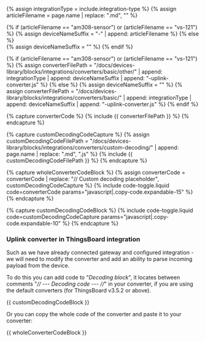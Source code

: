 {% assign integrationType = include.integration-type %}
{% assign articleFilename = page.name |  replace: ".md", "" %}

{% if (articleFilename == "am308-sensor") or (articleFilename == "vs-121") %}
{% assign deviceNameSuffix =  "-" | append: articleFilename %}
{% else %}  
{% assign deviceNameSuffix = "" %}
{% endif %}

{% if (articleFilename == "am308-sensor") or (articleFilename == "vs-121") %}
{% assign converterFilePath = "/docs/devices-library/blocks/integrations/converters/basic/other/" | append: integrationType | append: deviceNameSuffix | append: "-uplink-converter.js" %}
{% else %}
{% assign deviceNameSuffix = "" %}
{% assign converterFilePath = "/docs/devices-library/blocks/integrations/converters/basic/" | append: integrationType | append: deviceNameSuffix | append: "-uplink-converter.js" %}
{% endif %}

{% capture converterCode %}
{% include {{ converterFilePath }} %}
{% endcapture %}

{% capture customDecodingCodeCapture %}
{% assign customDecodingCodeFilePath = "/docs/devices-library/blocks/integrations/converters/custom-decoding/" | append: page.name | replace: ".md", ".js" %}
{% include {{ customDecodingCodeFilePath }} %}
{% endcapture %}

{% capture wholeConverterCodeBlock %}
{% assign converterCode = converterCode | replace: "// Custom decoding placeholder", customDecodingCodeCapture %}
{% include code-toggle.liquid code=converterCode params="javascript|.copy-code.expandable-15" %}
{% endcapture %}

{% capture customDecodingCodeBlock %}
{% include code-toggle.liquid code=customDecodingCodeCapture params="javascript|.copy-code.expandable-10" %}
{% endcapture %}

### Uplink converter in ThingsBoard integration

Such as we have already connected gateway and configured integration - we will need to modify the converter and add an ability to parse incoming payload from the device.  

To do this you can add code to "*Decoding block*", it locates between comments "*// --- Decoding code --- //*" in your converter, if you are using the default converters (for ThingsBoard v3.5.2 or above).

{{ customDecodingCodeBlock }}

Or you can copy the whole code of the converter and paste it to your converter:  

{{ wholeConverterCodeBlock }}
